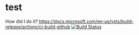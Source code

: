 # test
How did I do it? https://docs.microsoft.com/en-us/vsts/build-release/actions/ci-build-github
[![Build Status](https://lsamorim-test.visualstudio.com/_apis/public/build/definitions/fb84aa15-dca6-492a-97eb-ed2d056f91e9/1/badge)](https://lsamorim.visualstudio.com/MyFirstProject/_build/index?definitionId=1)
